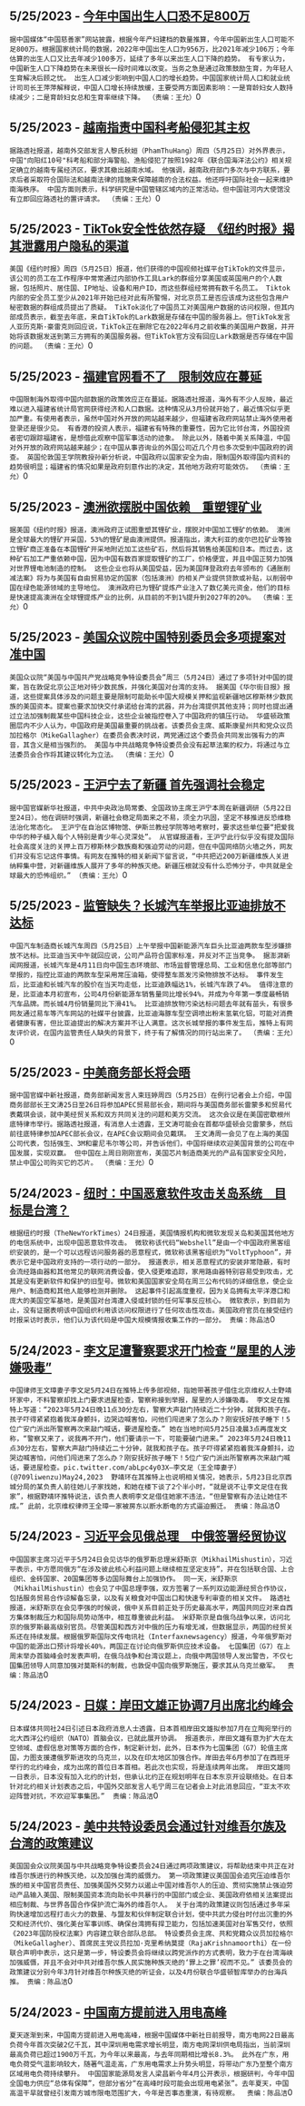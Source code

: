 
  ## 5/25/2023 - [今年中国出生人口恐不足800万](https://www.rfa.org/mandarin/Xinwen/9-05252023161551.html)
 ```据中国媒体“中国慈善家”网站披露，根据今年产妇建档的数量推算，今年中国新出生人口可能不足800万。根据国家统计局的数据，2022年中国出生人口为956万，比2021年减少106万；今年估算的出生人口又比去年减少100多万，延续了多年以来出生人口下降的趋势。 有专家认为，中国新生人口下降趋势在未来很长一段时间难以改变。当务之急是通过政策鼓励生育，为年轻人生育解决后顾之忧。 出生人口减少影响到中国人口的增长趋势。中国国家统计局人口和就业统计司司长王萍萍解释说，中国人口增长持续放缓，主要受两方面因素影响：一是育龄妇女人数持续减少；二是育龄妇女总和生育率继续下降。 （责编：王允）```0
  ## 5/25/2023 - [越南指责中国科考船侵犯其主权](https://www.rfa.org/mandarin/Xinwen/8-05252023160854.html)
 ```据路透社报道，越南外交部发言人黎氏秋姮（PhamThuHang）周四（5月25日）对外界表示，中国"向阳红10号"科考船和部分海警船、渔船侵犯了按照1982年《联合国海洋法公约》相关规定确立的越南专属经济区，要求其撤出越南水域。 他强调，越南政府部门多次与中方联系，要求后者采取符合国际法和越南法律的措施来保障越南的合法权益。他还呼吁国际社会一起来维护南海秩序。 中国方面则表示，科学研究是中国管辖区域内的正常活动。但中国驻河内大使馆没有立即回应路透社的置评请求。 （责编：王允）```0
  ## 5/25/2023 - [TikTok安全性依然存疑　《纽约时报》揭其泄露用户隐私的渠道](https://www.rfa.org/mandarin/Xinwen/7-05252023144130.html)
 ```美国《纽约时报》周四（5月25日）报道，他们获得的中国视频社媒平台TikTok的文件显示，该公司的员工在工作程序中常常通过内部协作工具Lark的群组分享美国或英国用户的个人数据，包括照片、居住国、IP地址、设备和用户ID，而这些群组经常拥有数千名员工。 Tiktok内部的安全员工至少从2021年开始已经对此有所警惕，对北京员工是否应该成为这些包含用户秘密数据的群组成员提出了质疑。 TikTok淡化了中国员工对美国用户数据的访问权限，但其内部成员表示，截至去年底，来自TikTok的Lark数据是存储在中国的服务器上。但TikTok发言人亚历克斯·豪雷克则回应说，TikTok正在删除它在2022年6月之前收集的美国用户数据，并开始将该数据发送到第三方拥有的美国服务器。但TikTok官方没有回应Lark数据是否存储在中国的问题。 （责编：王允）```0
  ## 5/25/2023 - [福建官网看不了　限制效应在蔓延](https://www.rfa.org/mandarin/Xinwen/6-05252023143455.html)
 ```中国限制海外取得中国内部数据的政策效应正在蔓延。据路透社报道，海外有不少人反映，最近难以进入福建省统计局官网获得经济和人口数据。这种情况从3月份就开始了，最近情况似乎更加严重。有使用者表示，虽然中国对外开放的网站越来越少，但福建省政府网站禁止海外使用者登录还是很少见。 有香港的投资人表示，福建省有特殊的重要性，因为它比邻台湾，外国投资者密切跟踪福建省，是想借此观察中国军事活动的迹象。 除此以外，随着中美关系降温，中国对外开放的政府网站越来越少；在中国从事咨询业的外国公司近几个月也多次受到中国政府的调查。 英国伦敦国王学院教授孙新分析说，中国政府以国家安全为由，限制国外取得国内资料的趋势很明显；福建省的情况如果是政府刻意作出的决定，其他地方政府可能效仿。 （责编：王允）```0
  ## 5/25/2023 - [澳洲欲摆脱中国依赖　重塑锂矿业](https://www.rfa.org/mandarin/Xinwen/5-05252023142735.html)
 ```据美国《纽约时报》报道，澳洲政府正试图重塑其锂矿业，摆脱对中国加工锂矿的依赖。 澳洲是全球最大的锂矿开采国，53%的锂矿是由澳洲提供。报道指出，澳大利亚的皮尔巴拉矿业等独立锂矿商正准备在本国锂矿开采地附近加工这些矿石，然后将其销售给美国和日本。而过去，这种矿石加工严重依赖中国，因为中国有数百家提取锂矿的工厂，价格便宜，并且中国正努力加强对世界锂电池制造的控制。 这些企业也将从美国受益，因为美国拜登政府去年颁布的《通胀削减法案》将为与美国有自由贸易协定的国家（包括澳洲）的相关产业提供贷款或补贴，以削弱中国在绿色能源领域的主导地位。 澳洲政府已为锂矿提炼产业注入了数亿美元资金，他们的目标是快速提高澳洲在全球锂提炼产业的比例，从目前的不到1%提升到2027年的20%。 （责编：王允）```0
  ## 5/25/2023 - [美国众议院中国特别委员会多项提案对准中国](https://www.rfa.org/mandarin/Xinwen/4-05252023113647.html)
 ```美国众议院“美国与中国共产党战略竞争特设委员会”周三（5月24日）通过了多项针对中国的提案，旨在敦促北京公正地对待少数民族，并强化美国对台湾的支持。 据美国《华尔街日报》报道，这些提案具体涉及的问题主要是限制可能助长中国大规模关押和监视新疆地区穆斯林少数民族的美国资本。提案也要求加快交付承诺给台湾的武器，并为台湾提供其他支持；同时也提出通过立法加强制裁某些中国科技企业，这些企业被指控卷入了中国政府的镇压行动。 华盛顿政策圈层内不少人认为，中国政府是美国最重要的挑战者。该委员会主席、威斯康星州共和党众议员加拉格尔（MikeGallagher）在委员会表决时说，两党通过这个委员会共同发出强有力的声音，其含义是相当强烈的。 美国与中共战略竞争特设委员会没有起草法案的权力，将通过与立法委员会合作将其建议转化为立法。 （责编：王允）```0
  ## 5/25/2023 - [王沪宁去了新疆 首先强调社会稳定](https://www.rfa.org/mandarin/Xinwen/3-05252023113150.html)
 ```据中国官媒新华社报道，中共中央政治局常委、全国政协主席王沪宁本周在新疆调研（5月22日至24日）。他在调研时强调，新疆社会稳定局面来之不易，须全力巩固，坚定不移推进反恐维稳法治化常态化。 王沪宁在自治区博物馆、伊斯兰教经学院等地考察时，要求这些单位要“把爱我中华的种子植入每个人特别是青少年心灵深处”。 从官媒报道看，王沪宁此行似乎没有提及国际社会高度关注的关押上百万穆斯林少数族裔和强迫劳动的问题，但在中国网络防火墙之外，网友们并没有忘记这件事情。有网友在推特的相关新闻下留言说，“中共把近200万新疆维族人关进纳粹集中营，对新疆维族人展开了多年的种族灭绝。新疆压根就没有什么恐怖分子，中共就是全球最大的恐怖组织。” （责编：王允）```0
  ## 5/25/2023 - [监管缺失？长城汽车举报比亚迪排放不达标](https://www.rfa.org/mandarin/Xinwen/2-05252023112449.html)
 ```中国汽车制造商长城汽车周四（5月25日）上午举报中国新能源汽车巨头比亚迪两款车型涉嫌排放不达标。比亚迪当天中午就回应说，公司产品符合国家标准，并反对不正当竞争。 据澎湃新闻网报道，长城汽车是4月11日向中国生态环境部、市场监督管理总局、工业和信息化部等部门举报的，指控比亚迪的两款车型采用常压油箱，使得整车蒸发污染物排放不达标。 事件发生后，比亚迪和长城汽车的股价在当天均走低，比亚迪跌幅达1%，长城汽车跌了4%。 值得注意的是，比亚迪本月初宣布，公司4月份新能源车销售量同比增长94%，并成为今年第一季度最畅销汽车品牌。而长城4月份销量同比下滑41%。 比亚迪排放物污染达标问题去年就有苗头，有很多网友通过易车等汽车网站的社媒平台披露，比亚迪海豚车型空调喷出粉末氢氧化铝，可能对消费者健康有害，但比亚迪提出的解决方案并不让人满意。这次长城举报的事件发生后，推特上有网友评价说，在国内监管责任人缺失的背景下，终于有了解情况的同行站出来了。 （责编：王允）```0
  ## 5/25/2023 - [中美商务部长将会晤](https://www.rfa.org/mandarin/Xinwen/1-05252023111931.html)
 ```据中国官媒中新社报道，商务部新闻发言人束珏婷周四（5月25日）在例行记者会上介绍，中国商务部部长王文涛25日至26日将参加APEC贸易部长会，期间将与美国商务部长雷蒙多和贸易代表戴琪会谈，就中美经贸关系和双方共同关注的问题和美方交流。 这次会议是在美国密歇根州底特律市举行。据路透社报道，有消息人士透露，王文涛可能会在首都华盛顿会见雷蒙多，然后前往底特律参加APEC部长会议，在APEC会议期间会见戴琪。 王文涛周一会见了在上海的美国公司代表，包括强生、3M和霍尼韦尔等公司，并告诉他们，中国将继续欢迎美国背景的公司在中国发展，实现双赢。 但中国在上周日刚刚宣布，美国芯片制造商美光的产品有国家安全风险，禁止中国公司购买它的芯片。 （责编：王允）```0
  ## 5/24/2023 - [纽时：中国恶意软件攻击关岛系统　目标是台湾？](https://www.rfa.org/mandarin/Xinwen/12-05242023164227.html)
 ```根据纽约时报（TheNewYorkTimes）24日报道，美国情报机构和微软发现关岛和美国其他地方的电信系统中，出现中国恶意软件攻击。 微软称该代码“Webshell”是由一个中国政府黑客组织安装的，是一个可以远程访问服务器的恶意程式，微软称该黑客组织为“VoltTyphoon”，并表示它是中国政府支持的一项行动的一部分。 报道表示，相关恶意程式的安装非常隐蔽，有时会流经路由器和其他常见的联网消费设备，使入侵更难追踪，家用路由器特别容易受到攻击，尤其是没有更新软件和保护的旧型号。微软和美国国家安全局在周三公布代码的详细信息，使企业用户、制造商和其他人能够检测并删除。 这起事件引起高度重视，因为关岛拥有太平洋港口和庞大的美国空军基地，是美国对台湾遭入侵或封锁的任何军事反应核心。 微软表示，到目前为止，没有证据表明该中国组织利用该访问权限进行了任何攻击性攻击。美国政府官员在接受纽约时报采访时表示，他们认为该代码是中国大规模情报收集工作的一部分。 责编：陈品洁```0
  ## 5/24/2023 - [李文足遭警察要求开门检查 “屋里的人涉嫌吸毒”](https://www.rfa.org/mandarin/Xinwen/11-05242023163043.html)
 ```中国律师王文璋妻子李文足5月24日在推特上传多部视频，指她带著孩子借住北京维权人士野靖环家中，不料警察却找上门要求进屋检查，警察称接到举报，屋里的人涉嫌吸毒。 李文足在推特上写道：“2023年5月24日晚11点30分左右，警察大声敲门持续近二十分钟，就我和孩子在。孩子吓得紧紧抱着我浑身颤抖，边哭边喊害怕，问他们闯进来了怎么办？刚安抚好孩子睡下！5位广安门派出所警察再次来敲门喊话，要进屋检查。” 她在当地时间5月25日凌晨3点再度发文称，“警察又来了，说我再不开门，他们要请示一下，可能要破门进来。” 2023年5月24日晚11点30分左右，警察大声敲门持续近二十分钟，就我和孩子在。孩子吓得紧紧抱着我浑身颤抖，边哭边喊害怕，问他们闯进来了怎么办？刚安抚好孩子睡下！5位广安门派出所警察再次来敲门喊话，要进屋检查。pic.twitter.com/abLpc4y03X—李文足（王全璋妻子）(@709liwenzu)May24,2023  野靖环在其推特上也说明相关情况，她表示，5月23日北京西城分局的某负责人前往她儿子家找她，和她在楼下谈了2个半小时，“就是说不让李文足住在我家”，根据野靖环推特说法，该负责人表明李文足借住她家不违法，“但是警察有办法让她住不成。” 此前，北京维权律师王全璋一家被房东以断水断电的方式逼迫搬迁。 责编：陈品洁```0
  ## 5/24/2023 - [习近平会见俄总理　中俄签署经贸协议](https://www.rfa.org/mandarin/Xinwen/10-05242023162138.html)
 ```中国国家主席习近平于5月24日会见访华的俄罗斯总理米舒斯京（MikhailMishustin），习近平表示，中方愿同俄方“在涉及彼此核心利益问题上继续相互坚定支持”，并在包括联合国、上合组织、金砖国家、20国集团等多边国际舞台上加强协作。 同一天，米舒斯京（MikhailMishustin）也会见了中国总理李强，双方签署了一系列双边能源经贸合作协议，包括服务贸易合作谅解备忘录，以及有关粮食对中国出口和快速专利审查的相关文件。 路透社报道，米舒斯京在会见李强的时候说，俄中关系目前正处于历史最高水平，两国共同应对来自西方集体制裁压力和国际局势动荡中，相互尊重彼此利益。 米舒斯京是自俄乌战争以来，访问北京的俄罗斯最高级别官员。尽管美国和西方对中俄的压力有增无减，但数据显示，两国的经贸关系还在持续发展。根据俄罗斯国际文传电讯社（Interfaxnewsagency）报道，今年俄罗斯对中国的能源出口预计将增长40%，两国正在讨论向俄罗斯供应技术设备。 七国集团（G7）在上周末举办首脑峰会时发表声明，在俄乌战争和台湾议题上，向俄中两国领导人发出警告，不仅七国集团领导人同意加强对莫斯科的制裁，也敦促中国向俄罗斯施压，要求其从乌克兰撤军。  责编：陈品洁```0
  ## 5/24/2023 - [日媒：岸田文雄正协调7月出席北约峰会](https://www.rfa.org/mandarin/Xinwen/9-05242023161546.html)
 ```日本媒体共同社24日引述日本政府消息人士透露，日本首相岸田文雄拟参加7月在立陶宛举行的北大西洋公约组织（NATO）首脑会议，已就此展开协调。 报道表示，岸田文雄有意为扩大在太空领域、虚假信息对策等方面的合作，制定新计划，此外，日本作为七国集团（G7）轮值主席国，力图支援遭俄罗斯进攻的乌克兰，以及在印太地区加强合作。岸田去年6月参加了在西班牙举行的北约峰会，成为出席的首位日本首相。若此次也实现，将是连续两年出席。 岸田文雄同一日表示，日本没有加入北约的计划，但承认北约正在规划明年在日本东京开设联络处。在日本针对北约相关计划表态之后，中国外交部发言人毛宁周三在记者会上对此消息回应，“亚太不欢迎阵营对抗，不欢迎军事集团。”  责编：陈品洁```0
  ## 5/24/2023 - [美中共特设委员会通过针对维吾尔族及台湾的政策建议](https://www.rfa.org/mandarin/Xinwen/8-05242023144446.html)
 ```美国国会众议院美国与中共战略竞争特设委员会24日通过两项政策建议，将帮助结束中共正在对维吾尔族进行的种族灭绝，以及加强台湾的威慑力。 第一项政策建议美国国会追究压迫维吾尔族的相关中国官员责任、加强美国外交努力以遏止中国对维吾尔人的压迫、贯彻实施禁止强迫劳动产品输入美国、限制美国资本流向助长中共暴行的中国部门或企业、美国政府依相关法案提出相应制裁、与世界各国合作保护流亡海外的维吾尔人。 关于台湾的政策建议则包括通过多年采购快速增加远程打击火力的数量、与盟友和伙伴制定联合计划，使中共武力侵台时付出沉重的外交和经济代价、强化美台军事训练、确保台湾拥有捍卫能力，包括加速美国对台军售交付，依照《2023年国防授权法案》内容建立联合部队总部。 特设委员会主席、共和党籍众议员加拉格尔（MikeGallagher）、首席民主党议员拉加·克里希纳莫提（RajaKrishnamoorthi）在一份联合声明中表示，这只是第一步，特设委员会将继续以跨党派作的方式表明，致力于在台湾海峡加强威慑，并且不会对中共对维吾尔族人民实施种族灭绝的‘罪上之罪’视而不见。” 该委员会的政策建议分别今年3月针对维吾尔种族灭绝的听证会，以及4月份联合华盛顿智库举办的台海兵推。 责编：陈品洁```0
  ## 5/24/2023 - [中国南方提前进入用电高峰](https://www.rfa.org/mandarin/Xinwen/7-05242023144307.html)
 ```夏天逐渐到来，中国南方提前进入用电高峰，根据中国媒体中新社日前报导，南方电网22日最高负荷今年首次突破2亿千瓦，其中深圳用电需求增长明显，南方电网深圳供电局指出，当前深圳最高负荷已超过1900万千瓦，为今年以来最高，与去年同期相比增长8.3%。 此外在广东，用电负荷受气温影响较大，随著气温走高，广东用电需求上升势头明显，将带动广东乃至整个南方区域用电负荷持续攀升。 中国国家能源局发言人梁昌新今年4月公开表示，根据研判，今年中国全国电力供应“总体有保障”，但部分省分“在高峰时段可能会出现用电紧张”。去年夏天，中国高温干旱就曾经引发南方城市限电范围扩大，今年是否事态重演，有待观察。  责编：陈品洁```0